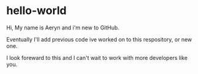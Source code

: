 # hello-world

Hi, My name is Aeryn and i'm new to GitHub.

Eventually I'll add previous code ive worked on to this respository, or new one. 

I look foreward to this and I can't wait to work with more developers like you. 

